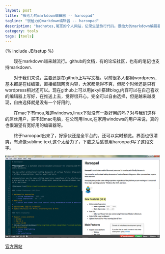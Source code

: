 ```yaml
---
layout: post
title: "很给力的markdown编辑器 -- haroopad"
tagline: "很给力的markdown编辑器 -- haroopad"
description: "badnotes,萬軍的个人网站，记录生活旅行代码。很给力的markdown编辑器 -- haroopad。"
category: tools
tags: [tools]
---
```

{% include JB/setup %}

&emsp;&emsp;现在markdown越来越流行。github的文档，有的论坛社区，也有的笔记也支持markdown.

&emsp;&emsp;对于我们来说，主要还是在github上写写文档。以前很多人都用wordpress,基本都是在线编辑，直接编辑网页内容，大家都觉得不爽，但那个时候还是只有wordpress相对还可以。现在github上可以用jekyll搭建blog,内容可以在自己喜欢的编辑器上写好，在推送上去，觉得很开心，完全可以自由选择，但是越来越发现，自由选择就是没有一个好用的。

&emsp;&emsp;在mac下有mou,难道windows,linux下就没有一款好用的吗？对与我们这样的屌丝用户，买不起mac电脑，在公司用linux,在家用windows的用户来说，真的也很渴望有宽好用的编辑器呀。

&emsp;&emsp;终于haroopad出来了，好家伙还是全平台的。还可以实时预览。界面也很清爽，有点像sublime text,这个太给力了，下载之后感觉用haroopad写了这段文字。

![来张haroopad效果图](/static/images/haroopad.png)

[官方网站](http://pad.haroopress.com/)